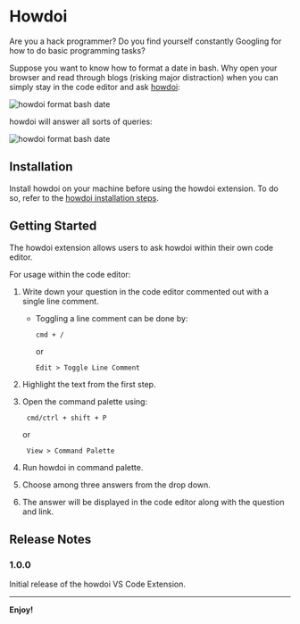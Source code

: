 # Howdoi

Are you a hack programmer? Do you find yourself constantly Googling for how to do basic programming tasks?

Suppose you want to know how to format a date in bash. Why open your browser and read through blogs (risking major distraction) when you can simply stay in the code editor and ask [howdoi](https://github.com/gleitz/howdoi#howdoi):

<!-- howdoi format date bash gif-->
![howdoi format bash date](https://i.imgur.com/hcYpryn.gif)

howdoi will answer all sorts of queries:
<!-- howdoi print stack trace python gif-->
![howdoi format bash date](https://i.imgur.com/8D5wiM4.gif)

## Installation

Install howdoi on your machine before using the howdoi extension. To do so, refer to the [howdoi installation steps](https://github.com/gleitz/howdoi#installation).

## Getting Started

The howdoi extension allows users to ask howdoi within their own code editor. 

For usage within the code editor:

1. Write down your question in the code editor commented out with a single line comment. 
    - Toggling a line comment can be done by: 

          cmd + /

        or 

          Edit > Toggle Line Comment

2. Highlight the text from the first step.

3. Open the command palette using:

        cmd/ctrl + shift + P
    or
    
        View > Command Palette

4. Run howdoi in command palette.

5. Choose among three answers from the drop down.

6. The answer will be displayed in the code editor along with the question and link.



## Release Notes


### 1.0.0

Initial release of the howdoi VS Code Extension.


-----------------------------------------------------------------------------------------------------------

**Enjoy!**
